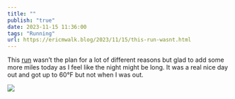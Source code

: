 ```yaml
---
title: ""
publish: "true"
date: 2023-11-15 11:36:00
tags: "Running"
url: https://ericmwalk.blog/2023/11/15/this-run-wasnt.html
---
```


This [run](https://strava.com/activities/10224025667) wasn’t the plan for a lot of different reasons but glad to add some more miles today as I feel like the night might be long. It was a real nice day out and got up to 60°F but not when I was out.


![](https://ericmwalk.blog/uploads/2023/555596a1-1a1f-42e3-9ee4-e6cafc2a13ed.jpg)